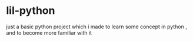 # lil-python

just a basic python project which i made to learn some concept in python , and to become more familiar with it
